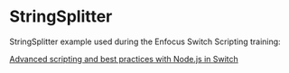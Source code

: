 # StringSplitter
StringSplitter example used during the Enfocus Switch Scripting training:

[Advanced scripting and best practices with Node.js in Switch](https://learning.enfocus.com/course/view.php?id=321)
